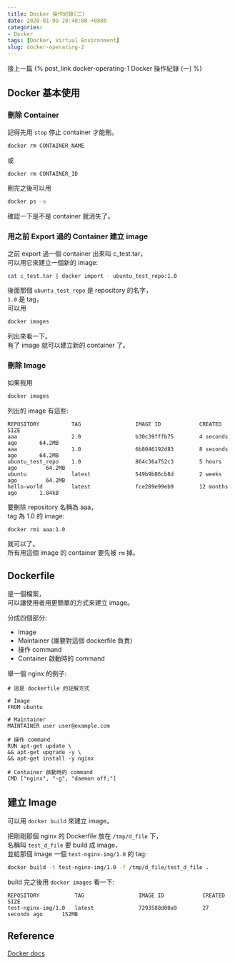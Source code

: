 ```yaml
---
title: Docker 操作紀錄(二)
date: 2020-01-09 20:40:00 +0800
categories:
- Docker
tags: [Docker, Virtual Environment]
slug: docker-operating-2
---
```


接上一篇  {% post_link docker-operating-1 Docker 操作紀錄 (一) %}

  
## Docker 基本使用
### 刪除 Container
記得先用 ``stop`` 停止 container 才能刪。  
```bash
docker rm CONTAINER_NAME
```
  
或
  
```bash
docker rm CONTAINER_ID
```
<!-- more -->
  
刪完之後可以用  
```bash
docker ps -a
```
確認一下是不是 container 就消失了。 
  
### 用之前 Export 過的 Container 建立 image
之前 export 過一個 container 出來叫 c_test.tar，  
可以用它來建立一個新的 image:  
  
```bash
cat c_test.tar | docker import - ubuntu_test_repo:1.0
```
  
後面那個 ``ubuntu_test_repo`` 是 repository 的名字，  
``1.0`` 是 tag，  
可以用
```bash
docker images
```
  
列出來看一下。  
有了 image 就可以建立新的 container 了。  

### 刪除 Image
如果我用  
```bash
docker images 
```
列出的 image 有這些:  

```
REPOSITORY          TAG                 IMAGE ID            CREATED             SIZE
aaa                 2.0                 b30c39fffb75        4 seconds ago       64.2MB
aaa                 1.0                 6b8046192d83        8 seconds ago       64.2MB
ubuntu_test_repo    1.0                 864c36a752c3        5 hours ago         64.2MB
ubuntu              latest              549b9b86cb8d        2 weeks ago         64.2MB
hello-world         latest              fce289e99eb9        12 months ago       1.84kB
```

要刪除 repository 名稱為 aaa，  
tag 為 1.0 的 image:  
```bash
docker rmi aaa:1.0
```
就可以了。  
所有用這個 image 的 container 要先被 ``rm`` 掉。  

## Dockerfile
是一個檔案，  
可以讓使用者用更簡單的方式來建立 image。  

分成四個部分:  
* Image
* Maintainer (誰要對這個 dockerfile 負責)
* 操作 command
* Container 啟動時的 command

舉一個 nginx 的例子:  
```
# 這是 dockerfile 的註解方式

# Image
FROM ubuntu

# Maintainer
MAINTAINER user user@example.com

# 操作 command
RUN apt-get update \
&& apt-get upgrade -y \
&& apt-get install -y nginx

# Container 啟動時的 command
CMD ["nginx", "-g", "daemon off;"]
```

## 建立 Image
可以用 ``docker build`` 來建立 image。  
  
把剛剛那個 nginx 的 Dockerfile 放在 ``/tmp/d_file`` 下，  
名稱叫 ``test_d_file`` 要 build 成 image，  
並給那個 image 一個 ``test-nginx-img/1.0`` 的 tag:
```bash
docker build -t test-nginx-img/1.0 -f /tmp/d_file/test_d_file .
```
build 完之後用 ``docker images`` 看一下:
```
REPOSITORY           TAG                 IMAGE ID            CREATED             SIZE
test-nginx-img/1.0   latest              7293588d00a9        27 seconds ago      152MB
```

## Reference
[Docker docs](https://docs.docker.com/v17.09/get-started/)

